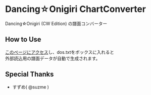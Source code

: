 # Dancing☆Onigiri ChartConverter
Dancing☆Onigiri (CW Edition) の譜面コンバーター

## How to Use
[このページにアクセス](https://cwtickle.github.io/danoniplus-converter/index.html)し、dos.txtをボックスに入れると  
外部読込用の譜面データが自動で生成されます。

## Special Thanks
- すずめ( @suzme )
